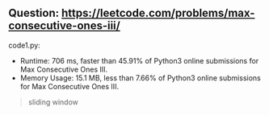 ## Question: https://leetcode.com/problems/max-consecutive-ones-iii/

code1.py:
* Runtime: 706 ms, faster than 45.91% of Python3 online submissions for Max Consecutive Ones III.
* Memory Usage: 15.1 MB, less than 7.66% of Python3 online submissions for Max Consecutive Ones III.
> sliding window